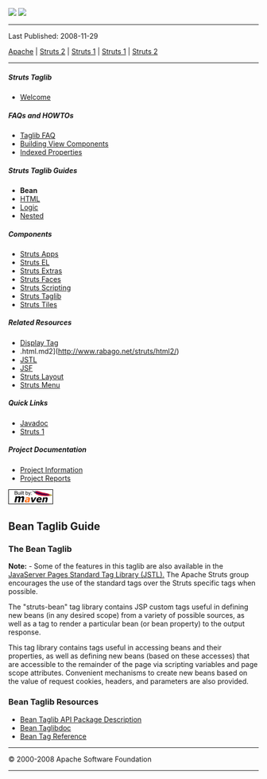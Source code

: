 <span id="bannerLeft">[![](http://www.apache.org/images/asf-logo.gif)](http://www.apache.org/)</span> <span id="bannerRight">[![](images/struts.gif)]()</span>

------------------------------------------------------------------------

Last Published: 2008-11-29

[Apache](http://www.apache.org/) | [Struts 2](2.x/) | [Struts 1](1.x/) | [Struts 1](1.x/) | [Struts 2](2.x/)

------------------------------------------------------------------------

##### Struts Taglib

-   [Welcome](index.html.md)

##### FAQs and HOWTOs

-   [Taglib FAQ](faq.html.md)
-   [Building View Components](building_view.html.md)
-   [Indexed Properties](indexedprops.html.md)

##### Struts Taglib Guides

-   **Bean**
-   [HTML](dev.html.md.html)
-   [Logic](dev_logic.html.md)
-   [Nested](dev_nested.html.md)

##### Components

-   [Struts Apps](../struts-apps/index.html.md)
-   [Struts EL](../struts-el/index.html.md)
-   [Struts Extras](../struts-extras/index.html.md)
-   [Struts Faces](../struts-faces/index.html.md)
-   [Struts Scripting](../struts-scripting/index.html.md)
-   [Struts Taglib](../struts-taglib/index.html.md)
-   [Struts Tiles](../struts-tiles/index.html.md)

##### Related Resources

-   [Display Tag](http://displaytag.sourceforge.net/)
-   .html.md2](http://www.rabago.net/struts/html2/)
-   [JSTL](http://java.sun.com/products/jsp/jstl/)
-   [JSF](http://java.sun.com/j2ee/javaserverfaces/)
-   [Struts Layout](http://struts.application-servers.com)
-   [Struts Menu](http://struts-menu.sourceforge.net/)

##### Quick Links

-   [Javadoc](apidocs/index.html.md)
-   [Struts 1](../index.html.md)

##### Project Documentation

-   [Project Information](project-info.html.md)
-   [Project Reports](project-reports.html.md)

[![Built by Maven](./images/logos/maven-feather.png)](http://maven.apache.org/ "Built by Maven")

<span id="Bean_Taglib_Guide"></span>Bean Taglib Guide
-----------------------------------------------------

### <span id="The_Bean_Taglib"></span>The Bean Taglib

**Note:** - Some of the features in this taglib are also available in the [JavaServer Pages Standard Tag Library (JSTL).](http://java.sun.com/products/jsp/jstl/) The Apache Struts group encourages the use of the standard tags over the Struts specific tags when possible.

The "struts-bean" tag library contains JSP custom tags useful in defining new beans (in any desired scope) from a variety of possible sources, as well as a tag to render a particular bean (or bean property) to the output response.

This tag library contains tags useful in accessing beans and their properties, as well as defining new beans (based on these accesses) that are accessible to the remainder of the page via scripting variables and page scope attributes. Convenient mechanisms to create new beans based on the value of request cookies, headers, and parameters are also provided.

### <span id="Bean_Taglib_Resources"></span>Bean Taglib Resources

-   [Bean Taglib API Package Description](apidocs/org/apache/struts/taglib/bean/package-summary.html.md#package_description)
-   [Bean Taglibdoc](tlddoc/bean/tld-summary.html.md)
-   [Bean Tag Reference](tagreference.html.md#struts-bean.tld)

------------------------------------------------------------------------

© 2000-2008 Apache Software Foundation

------------------------------------------------------------------------


